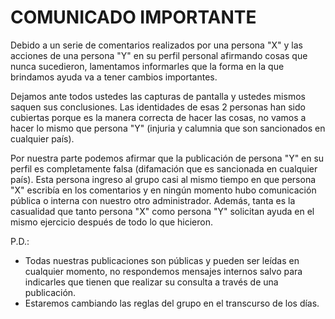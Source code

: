# COMUNICADO IMPORTANTE

Debido a un serie de comentarios realizados por una persona "X" y las acciones de una persona "Y" en su perfil personal afirmando cosas que nunca sucedieron, lamentamos informarles que la forma en la que brindamos ayuda va a tener cambios importantes.

Dejamos ante todos ustedes las capturas de pantalla y ustedes mismos saquen sus conclusiones. Las identidades de esas 2 personas han sido cubiertas porque es la manera correcta de hacer las cosas, no vamos a hacer lo mismo que persona "Y" (injuria y calumnia que son sancionados en cualquier país).

Por nuestra parte podemos afirmar que la publicación de persona "Y" en su perfil es completamente falsa (difamación que es sancionada en cualquier país). Esta persona ingreso al grupo casi al mismo tiempo en que persona "X" escribía en los comentarios y en ningún momento hubo comunicación pública o interna con nuestro otro administrador. Además, tanta es la casualidad que tanto persona "X" como persona "Y" solicitan ayuda en el mismo ejercicio después de todo lo que hicieron.

P.D.:

- Todas nuestras publicaciones son públicas y pueden ser leídas en cualquier momento, no respondemos mensajes internos salvo para indicarles que tienen que realizar su consulta a través de una publicación.
- Estaremos cambiando las reglas del grupo en el transcurso de los días.
